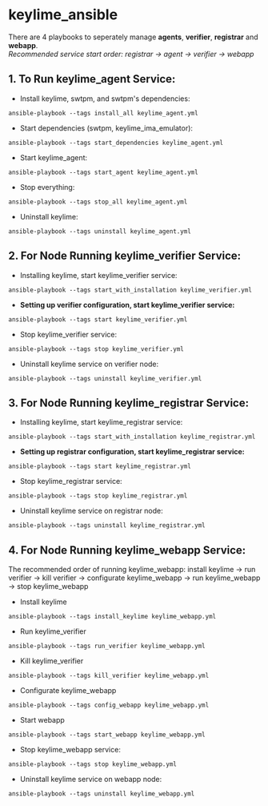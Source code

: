 # keylime_ansible

There are 4 playbooks to seperately manage **agents**, **verifier**, **registrar** and **webapp**. \
 _Recommended service start order: registrar -> agent -> verifier -> webapp_

## 1. To Run keylime_agent Service:

- Install keylime, swtpm, and swtpm's dependencies:

```
ansible-playbook --tags install_all keylime_agent.yml
```

- Start dependencies (swtpm, keylime_ima_emulator):

```
ansible-playbook --tags start_dependencies keylime_agent.yml
```

- Start keylime_agent:

```
ansible-playbook --tags start_agent keylime_agent.yml
```

- Stop everything:

```
ansible-playbook --tags stop_all keylime_agent.yml
```

- Uninstall keylime:

```
ansible-playbook --tags uninstall keylime_agent.yml
```

## 2. For Node Running keylime_verifier Service:

- Installing keylime, start keylime_verifier service:

```
ansible-playbook --tags start_with_installation keylime_verifier.yml
```

- **Setting up verifier configuration, start keylime_verifier service:**

```
ansible-playbook --tags start keylime_verifier.yml
```

- Stop keylime_verifier service:

```
ansible-playbook --tags stop keylime_verifier.yml
```

- Uninstall keylime service on verifier node:

```
ansible-playbook --tags uninstall keylime_verifier.yml
```

## 3. For Node Running keylime_registrar Service:

- Installing keylime, start keylime_registrar service:

```
ansible-playbook --tags start_with_installation keylime_registrar.yml
```

- **Setting up registrar configuration, start keylime_registrar service:**

```
ansible-playbook --tags start keylime_registrar.yml
```

- Stop keylime_registrar service:

```
ansible-playbook --tags stop keylime_registrar.yml
```

- Uninstall keylime service on registrar node:

```
ansible-playbook --tags uninstall keylime_registrar.yml
```

## 4. For Node Running keylime_webapp Service:

The recommended order of running keylime_webapp: install keylime -> run verifier -> kill verifier -> configurate keylime_webapp -> run keylime_webapp -> stop keylime_webapp

- Install keylime

```
ansible-playbook --tags install_keylime keylime_webapp.yml
```

- Run keylime_verifier

```
ansible-playbook --tags run_verifier keylime_webapp.yml
```

- Kill keylime_verifier

```
ansible-playbook --tags kill_verifier keylime_webapp.yml
```

- Configurate keylime_webapp

```
ansible-playbook --tags config_webapp keylime_webapp.yml
```

- Start webapp

```
ansible-playbook --tags start_webapp keylime_webapp.yml
```

- Stop keylime_webapp service:

```
ansible-playbook --tags stop keylime_webapp.yml
```

- Uninstall keylime service on webapp node:

```
ansible-playbook --tags uninstall keylime_webapp.yml
```
